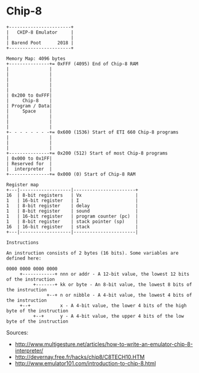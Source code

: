# Chip-8

    +-----------------------+
    |   CHIP-8 Emulator     |
    |                       |
    | Barend Poot      2018 |
    +-----------------------+

    Memory Map: 4096 bytes
    +---------------+= 0xFFF (4095) End of Chip-8 RAM
    |               |
    |               |
    |               |
    |               |
    |               |
    | 0x200 to 0xFFF|
    |     Chip-8    |
    | Program / Data|
    |     Space     |
    |               |
    |               |
    |               |
    +- - - - - - - -+= 0x600 (1536) Start of ETI 660 Chip-8 programs
    |               |
    |               |
    |               |
    +---------------+= 0x200 (512) Start of most Chip-8 programs
    | 0x000 to 0x1FF|
    | Reserved for  |
    |  interpreter  |
    +---------------+= 0x000 (0) Start of Chip-8 RAM

    Register map
    +---|-------------------|-----------------------+            
    16  | 8-bit registers   | Vx                    |
    1   | 16-bit register   | I                     |
    1   | 8-bit register    | delay                 |
    1   | 8-bit register    | sound                 |
    1   | 16-bit register   | program counter (pc)  |
    1   | 8-bit register    | stack pointer (sp)    |
    16  | 16-bit register   | stack                 |
    +---|-------------------|-----------------------|

    Instructions

    An instruction consists of 2 bytes (16 bits). Some variables are defined here:

    0000 0000 0000 0000
         +------------+ nnn or addr - A 12-bit value, the lowest 12 bits of the instruction
              +-------+ kk or byte - An 8-bit value, the lowest 8 bits of the instruction
                   +--+ n or nibble - A 4-bit value, the lowest 4 bits of the instruction
         +--+           x - A 4-bit value, the lower 4 bits of the high byte of the instruction 
              +--+      y - A 4-bit value, the upper 4 bits of the low byte of the instruction 


Sources:
- http://www.multigesture.net/articles/how-to-write-an-emulator-chip-8-interpreter/
- http://devernay.free.fr/hacks/chip8/C8TECH10.HTM
- http://www.emulator101.com/introduction-to-chip-8.html
